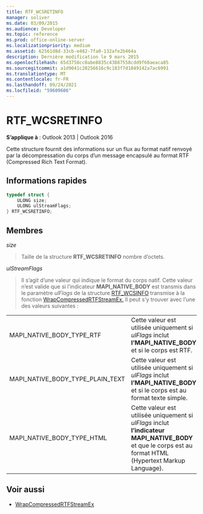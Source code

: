 ```yaml
---
title: RTF_WCSRETINFO
manager: soliver
ms.date: 03/09/2015
ms.audience: Developer
ms.topic: reference
ms.prod: office-online-server
ms.localizationpriority: medium
ms.assetid: 62561d8d-33cb-e482-7fa0-132afe2b464a
description: Dernière modification le 9 mars 2015
ms.openlocfilehash: 65d3758cc0abe8835c43887558cdd9f60aeaca85
ms.sourcegitcommit: a1d9041c20256616c9c183f7d1049142a7ac6991
ms.translationtype: MT
ms.contentlocale: fr-FR
ms.lasthandoff: 09/24/2021
ms.locfileid: "59609606"
---
```

# <a name="rtf_wcsretinfo"></a>RTF_WCSRETINFO

**S’applique à** : Outlook 2013 | Outlook 2016 
  
Cette structure fournit des informations sur un flux au format natif renvoyé par la décompressation du corps d’un message encapsulé au format RTF (Compressed Rich Text Format).
  
## <a name="quick-info"></a>Informations rapides

```cpp
typedef struct { 
    ULONG size;    
    ULONG ulStreamFlags; 
} RTF_WCSRETINFO;
```

## <a name="members"></a>Membres

_size_
  
> Taille de la structure **RTF_WCSRETINFO** nombre d’octets. 
    
_ulStreamFlags_
  
> Il s’agit d’une valeur qui indique le format du corps natif. Cette valeur n’est valide que si l’indicateur **MAPI_NATIVE_BODY** est transmis dans le paramètre _ulFlags_ de la structure [RTF_WCSINFO](rtf_wcsinfo.md) transmise à la fonction [WrapCompressedRTFStreamEx.](wrapcompressedrtfstreamex.md) Il peut s’y trouver avec l’une des valeurs suivantes : 
    
|||
|:-----|:-----|
|MAPI_NATIVE_BODY_TYPE_RTF  <br/> |Cette valeur est utilisée uniquement si  _ulFlags_ inclut **l’MAPI_NATIVE_BODY** et si le corps est RTF.  <br/> |
|MAPI_NATIVE_BODY_TYPE_PLAIN_TEXT  <br/> |Cette valeur est utilisée uniquement si  _ulFlags_ inclut **l’MAPI_NATIVE_BODY** et si le corps est au format texte simple.  <br/> |
|MAPI_NATIVE_BODY_TYPE_HTML  <br/> |Cette valeur est utilisée uniquement si  _ulFlags_ inclut **l’indicateur MAPI_NATIVE_BODY** et que le corps est au format HTML (Hypertext Markup Language).  <br/> |
   
## <a name="see-also"></a>Voir aussi

- [WrapCompressedRTFStreamEx](wrapcompressedrtfstreamex.md)

